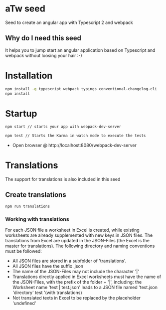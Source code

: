 # aTw seed
Seed to create an angular app with Typescript 2 and webpack
## Why do I need this seed
It helps you to jump start an angular application based on Typescript and webpack without loosing your hair :-)

# Installation
```bash
npm install -g typescript webpack typings conventional-changelog-cli
npm install
```
# Startup
```bash
npm start // starts your app with webpack-dev-server

npm test // Starts the Karma in watch mode to execute the tests

```
* Open browser @ http://localhost:8080/webpack-dev-server

# Translations
The support for translations is also included in this seed
## Create translations
```bash
npm run translations
```
### Working with translations

For each JSON file a worksheet in Excel is created, while existing worksheets are already supplemented with new keys in JSON files. 
The translations from Excel are updated in the JSON-Files (the Excel is the master for translations).
The following directory and naming conventions must be followed:
* All JSON files are stored in a subfolder of 'translations'.
* All JSON files have the suffix .json
* The name of the JSON-Files may not include the character '|'
* Translations directly applied in Excel worksheets must have the name of the JSON-Files, with the prefix of the folder + '|', including: the Worksheet name 'test | test.json' leads to a JSON file named 'test.json 'directory' test '(with translations)
* Not translated texts in Excel to be replaced by the placeholder 'undefined'